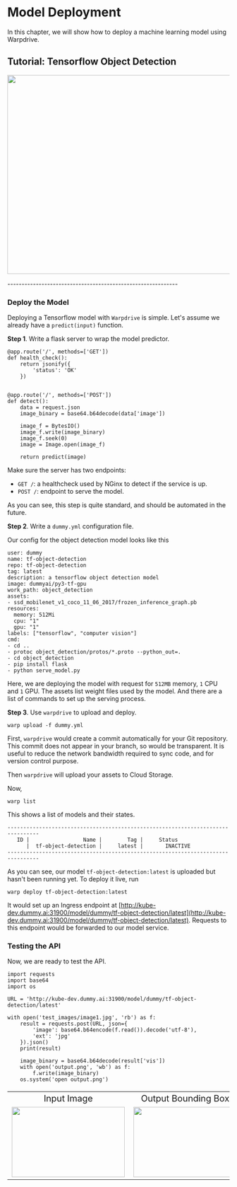 # Model Deployment

In this chapter, we will show how to deploy a machine learning model using Warpdrive.


## Tutorial: Tensorflow Object Detection


<p align="center">
  <img src="img/dogs_detections_output.jpg" width=676 height=450>
</p>
------------------------------------------------------------

### Deploy the Model

Deploying a Tensorflow model with `Warpdrive` is simple. Let's assume we already have a `predict(input)` function.

**Step 1**. Write a flask server to wrap the model predictor. 

```
@app.route('/', methods=['GET'])
def health_check():
    return jsonify({
        'status': 'OK'
    })


@app.route('/', methods=['POST'])
def detect():
    data = request.json
    image_binary = base64.b64decode(data['image'])

    image_f = BytesIO()
    image_f.write(image_binary)
    image_f.seek(0)
    image = Image.open(image_f)
    
    return predict(image)
```

Make sure the server has two endpoints:

- `GET /`: a healthcheck used by NGinx to detect if the service is up.
- `POST /`: endpoint to serve the model.

As you can see, this step is quite standard, and should be automated in the future.

**Step 2**. Write a `dummy.yml` configuration file.

Our config for the object detection model looks like this 

```
user: dummy
name: tf-object-detection
repo: tf-object-detection
tag: latest
description: a tensorflow object detection model
image: dummyai/py3-tf-gpu
work_path: object_detection
assets:
- ssd_mobilenet_v1_coco_11_06_2017/frozen_inference_graph.pb
resources:
  memory: 512Mi
  cpu: "1"
  gpu: "1"
labels: ["tensorflow", "computer vision"]
cmd:
- cd ..
- protoc object_detection/protos/*.proto --python_out=.
- cd object_detection
- pip install flask
- python serve_model.py
```

Here, we are deploying the model with request for `512MB` memory, `1` CPU and `1` GPU. The assets list weight files used by the model. And there are a list of commands to set up the serving process.

**Step 3**. Use `warpdrive` to upload and deploy.

```
warp upload -f dummy.yml
```

First, `warpdrive` would create a commit automatically for your Git repository. This commit does not appear in your branch, so would be transparent. It is useful to reduce the network bandwidth required to sync code, and for version control purpose.

Then `warpdrive` will upload your assets to Cloud Storage.

Now, 

```
warp list
```

This shows a list of models and their states.

```
--------------------------------------------------------------------------------
   ID |                 Name |        Tag |     Status
      |  tf-object-detection |     latest |       INACTIVE
--------------------------------------------------------------------------------
```

As you can see, our model `tf-object-detection:latest` is uploaded but hasn't been running yet. To deploy it live, run

```
warp deploy tf-object-detection:latest
```

It would set up an Ingress endpoint at [http://kube-dev.dummy.ai:31900/model/dummy/tf-object-detection/latest](http://kube-dev.dummy.ai:31900/model/dummy/tf-object-detection/latest). Requests to this endpoint would be forwarded to our model service. 

### Testing the API

Now, we are ready to test the API. 

```
import requests
import base64
import os

URL = 'http://kube-dev.dummy.ai:31900/model/dummy/tf-object-detection/latest'

with open('test_images/image1.jpg', 'rb') as f:
    result = requests.post(URL, json={
        'image': base64.b64encode(f.read()).decode('utf-8'),
        'ext': 'jpg'
    }).json()
    print(result)

    image_binary = base64.b64decode(result['vis'])
    with open('output.png', 'wb') as f:
        f.write(image_binary)
    os.system('open output.png')
```

<p align="center">
<table style="font-size: 20px; text-align: center;">
<tr>
  <td >Input Image</td>
  <td>Output Bounding Boxes</td>
</tr>
<tr>
  <td><img src="img/dog-in.jpg" width=256 height=159></td>
  <td><img src="img/dog-out.png" width=256 height=159></td>
</tr>
</table>
</p>
